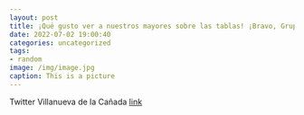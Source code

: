 ```yaml
---
layout: post
title: ¡Qué gusto ver a nuestros mayores sobre las tablas! ¡Bravo, Grupo Talía! 👏👏👏VillanuevaDeLaCañada EnvejecimientoActivo https...
date: 2022-07-02 19:00:40
categories: uncategorized
tags:
- random
image: /img/image.jpg
caption: This is a picture
---
```

Twitter Villanueva de la Cañada [link](https://twitter.com/AytoVDLCanada/status/1542941889778810880)
